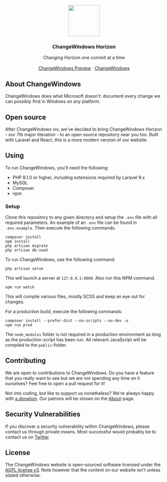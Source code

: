 <p align="center">
<img src="https://changewindows.org/images/logo.svg" width="100px" height="auto">
</p>

<h3 align="center">ChangeWindows Horizon</h3>

<p align="center">
Changing Horizon one commit at a time
<br />
<br />
<a href="https://preview.changewindows.org">ChangeWindows Preview</a>
&middot;
<a href="https://changewindows.org">ChangeWindows</a>
</p>

## About ChangeWindows
ChangeWindows does what Microsoft doesn't: document every change we can possibly find in Windows on any platform.

## Open source
After ChangeWindows viv, we've decided to bring ChangeWindows Horizon - our 7th major itteration - to an open source repository near you too. Built with Laravel and React, this is a more modern version of our website.

## Using
To run ChangeWindows, you'll need the following:

* PHP 8.1.0 or higher, including extensions required by Laravel 9.x
* MySQL
* Composer
* npm

### Setup
Clone this repository to any given directory and setup the `.env` file with all required parameters. An example of an `.env` file can be found in `.env.example`. Then execute the following commands.

```
composer install
npm install
php artisan migrate
php artisan db:seed
```

To run ChangeWindows, use the following command:

```
php artisan serve
```

This will launch a server at `127.0.0.1:8000`. Also run this NPM command.

```
npm run watch
```

This will compile various files, mostly SCSS and keep an eye out for changes.

For a production build, execute the following commands:

```
composer install --prefer-dist --no-scripts --no-dev -o
npm run prod
```

The `node_modules` folder is not required in a production environment as long as the production-script has been run. All relevant JavaScript will be compiled to the `public`-folder.

## Contributing
We are open to contributions to ChangeWindows. Do you have a feature that you really want to see but we are not spending any time on it ourselves? Feel free to open a pull request for it!

Not into coding, but like to support us nonetheless? We're always happy with [a donation](https://www.patreon.com/changewindows). Our patrons will be shown on the [About](https://www.changewindows.org/settings/about)-page.

## Security Vulnerabilities
If you discover a security vulnerability within ChangeWindows, please contact us through private means. Most successful would probably be to contact us on [Twitter](https://twitter.com/changewindows).

## License
The ChangeWindows website is open-sourced software licensed under the [AGPL license v3](LICENSE). Note however that the content on our website isn't unless stated otherwise.
